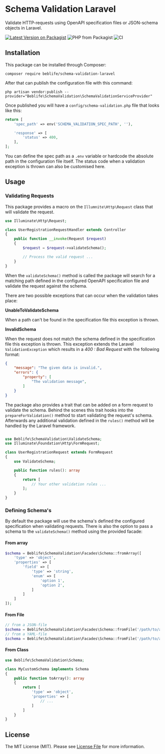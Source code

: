 # Schema Validation Laravel

Validate HTTP-requests using OpenAPI specification files or JSON-schema objects in Laravel.

[![Latest Version on Packagist](https://img.shields.io/packagist/vpre/beblife/schema-validation-laravel.svg?style=flat-square)](https://packagist.org/packages/beblife/schema-validation-laravel)
![PHP from Packagist](https://img.shields.io/packagist/php-v/beblife/schema-validation-laravel?style=flat-square)
![CI](https://github.com/beblife/schema-validation-laravel/workflows/CI/badge.svg?style=flat-square)

## Installation

This package can be installed through Composer:
```
composer require beblife/schema-validation-laravel
```

After that can publish the configuration file with this command:
```
php artisan vendor:publish --provider="Beblife\SchemaValidation\SchemaValidationServiceProvider"
```

Once published you will have a `config/schema-validation.php` file that looks like this:

```php
return [
    'spec_path' => env('SCHEMA_VALIDATION_SPEC_PATH', ''),

    'response' => [
        'status' => 400,
    ],
];
```

You can define the spec path as a `.env` variable or hardcode the absolute path in the configuration file itself.
The status code when a validation exception is thrown can also be customised here.

## Usage

### Validating Requests
This package provides a macro on the `Illumnite\Http\Request` class that will validate the request.

```php
use Illuminate\Http\Request;

class UserRegistrationRequestHandler extends Controller
{
    public function __invoke(Request $request)
    {
        $request = $request->validateSchema();

        // Process the valid request ...
    }
}
```

When the `validateSchema()` method is called the package will search for a matching path defined in the configured OpenAPI specification file and validate the request against the schema.

There are two possible exceptions that can occur when the validation takes place:

**UnableToValidateSchema**

When a path can't be found in the specification file this exception is thrown.

**InvalidSchema**

When the request does not match the schema defined in the specification file this exception is thrown.
This exception extends the Laravel `ValidationException` which results in a *400 : Bad Request* with the following format:

```json
{
    "message": "The given data is invalid.",
    "errors": {
        "property": [
            "The validation message",
        ]
    }
}
```

The package also provides a trait that can be added on a form request to validate the schema. Behind the scenes this trait hooks into the `prepareForValidation()` method to start validating the request's schema. Afterwards any additional validation defined in the `rules()` method will be handled by the Laravel framework.

```php

use Beblife\SchemaValidation\ValidateSchema;
use Illuminate\Foundation\Http\FormRequest;

class UserRegistrationRequest extends FormRequest
{
    use ValidateSchema;

    public function rules(): array
    {
        return [
            // Your other validation rules ...
        ];
    }
}
```

### Defining Schema's

By default the package will use the schema's defined the configured specification when validating requests.
There is also the option to pass a schema to the `validateSchema()` method using the provided facade:

#### From array
```php
$schema = Beblife\SchemaValidation\Facades\Schema::fromArray([
    'type' => 'object',
    'properties' => [
        'field' => [
            'type' => 'string',
            'enum' => [
                'option 1',
                'option 2',
            ]
        ]
    ]
]);
```
#### From File
```php
// from a JSON-file
$schema = Beblife\SchemaValidation\Facades\Schema::fromFile('/path/to/a/schema/file.json'));
// from a YAML-file
$schema = Beblife\SchemaValidation\Facades\Schema::fromFile('/path/to/a/schema/file.yaml'));
```
#### From Class
```php
use Beblife\SchemaValidation\Schema;

class MyCustomSchema implements Schema
{
    public function toArray(): array
    {
        return [
            'type' => 'object',
            'properties' => [
                // ...
            ]
        ]
    }
}
```

## License

The MIT License (MIT). Please see [License File](LICENSE) for more information.
